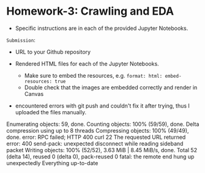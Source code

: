 # Homework-3: Crawling and EDA

* Specific instructions are in each of the provided Jupyter Notebooks. 

`Submission`:

* URL to your Github repository
* Rendered HTML files for each of the Jupyter Notebooks. 
  * Make sure to embed the resources, e.g. `format: html: embed-resources: true`
  * Double check that the images are embedded correctly and render in Canvas
 


* encountered errors with git push and couldn't fix it after trying, thus I uploaded the files manually.

Enumerating objects: 59, done.
Counting objects: 100% (59/59), done.
Delta compression using up to 8 threads
Compressing objects: 100% (49/49), done.
error: RPC failed; HTTP 400 curl 22 The requested URL returned error: 400
send-pack: unexpected disconnect while reading sideband packet
Writing objects: 100% (52/52), 3.63 MiB | 8.45 MiB/s, done.
Total 52 (delta 14), reused 0 (delta 0), pack-reused 0
fatal: the remote end hung up unexpectedly
Everything up-to-date
